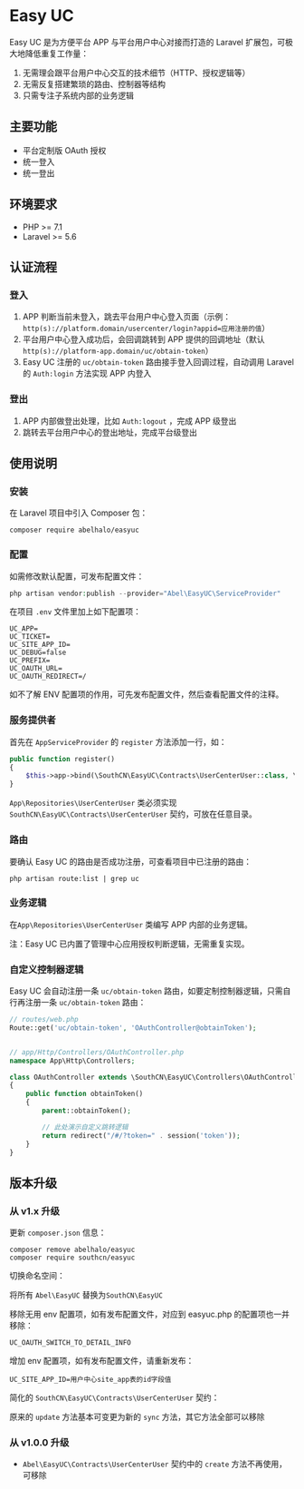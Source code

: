 # Easy UC

Easy UC 是为方便平台 APP 与平台用户中心对接而打造的 Laravel 扩展包，可极大地降低重复工作量：

1. 无需理会跟平台用户中心交互的技术细节（HTTP、授权逻辑等）
2. 无需反复搭建繁琐的路由、控制器等结构
3. 只需专注子系统内部的业务逻辑



## 主要功能

- 平台定制版 OAuth 授权
- 统一登入
- 统一登出



## 环境要求

- PHP >= 7.1
- Laravel >= 5.6



## 认证流程

### 登入

1. APP 判断当前未登入，跳去平台用户中心登入页面（示例：`http(s)://platform.domain/usercenter/login?appid=应用注册的值`）
2. 平台用户中心登入成功后，会回调跳转到 APP 提供的回调地址（默认 `http(s)://platform-app.domain/uc/obtain-token`）
3. Easy UC 注册的 `uc/obtain-token` 路由接手登入回调过程，自动调用 Laravel 的 `Auth:login` 方法实现 APP 内登入

### 登出

1. APP 内部做登出处理，比如 `Auth:logout` ，完成 APP 级登出
2. 跳转去平台用户中心的登出地址，完成平台级登出



## 使用说明

### 安装

在 Laravel 项目中引入 Composer 包：

```shell
composer require abelhalo/easyuc
```



### 配置

如需修改默认配置，可发布配置文件：

```php
php artisan vendor:publish --provider="Abel\EasyUC\ServiceProvider"
```

在项目 `.env` 文件里加上如下配置项：

```
UC_APP=
UC_TICKET=
UC_SITE_APP_ID=
UC_DEBUG=false
UC_PREFIX=
UC_OAUTH_URL=
UC_OAUTH_REDIRECT=/
```

如不了解 ENV 配置项的作用，可先发布配置文件，然后查看配置文件的注释。



### 服务提供者

首先在 `AppServiceProvider` 的 `register` 方法添加一行，如：

```php
public function register()
{
    $this->app->bind(\SouthCN\EasyUC\Contracts\UserCenterUser::class, \App\Repositories\UserCenterUser::class);
}
```

`App\Repositories\UserCenterUser` 类必须实现 `SouthCN\EasyUC\Contracts\UserCenterUser` 契约，可放在任意目录。



### 路由

要确认 Easy UC 的路由是否成功注册，可查看项目中已注册的路由：

```shell
php artisan route:list | grep uc
```



### 业务逻辑

在`App\Repositories\UserCenterUser` 类编写 APP 内部的业务逻辑。

注：Easy UC 已内置了管理中心应用授权判断逻辑，无需重复实现。



### 自定义控制器逻辑

Easy UC 会自动注册一条 `uc/obtain-token` 路由，如要定制控制器逻辑，只需自行再注册一条 `uc/obtain-token` 路由：

```php
// routes/web.php
Route::get('uc/obtain-token', 'OAuthController@obtainToken');


// app/Http/Controllers/OAuthController.php
namespace App\Http\Controllers;

class OAuthController extends \SouthCN\EasyUC\Controllers\OAuthController
{
    public function obtainToken()
    {
        parent::obtainToken();

        // 此处演示自定义跳转逻辑
        return redirect("/#/?token=" . session('token'));
    }
}
```



## 版本升级

### 从 v1.x 升级

更新 `composer.json` 信息：

```
composer remove abelhalo/easyuc
composer require southcn/easyuc
```



切换命名空间：

将所有 `Abel\EasyUC` 替换为`SouthCN\EasyUC`



移除无用 env 配置项，如有发布配置文件，对应到 easyuc.php 的配置项也一并移除：

```
UC_OAUTH_SWITCH_TO_DETAIL_INFO
```



增加 env 配置项，如有发布配置文件，请重新发布：

```
UC_SITE_APP_ID=用户中心site_app表的id字段值
```



简化的 `SouthCN\EasyUC\Contracts\UserCenterUser` 契约：

原来的 `update` 方法基本可变更为新的 `sync` 方法，其它方法全部可以移除



### 从 v1.0.0 升级

- `Abel\EasyUC\Contracts\UserCenterUser` 契约中的 `create` 方法不再使用，可移除
